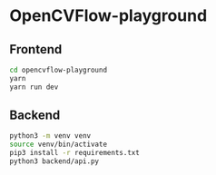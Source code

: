 # OpenCVFlow-playground

## Frontend

```sh
cd opencvflow-playground
yarn
yarn run dev
```

## Backend

```sh
python3 -m venv venv
source venv/bin/activate
pip3 install -r requirements.txt
python3 backend/api.py
```
